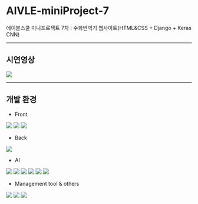 # AIVLE-miniProject-7
에이블스쿨 미니프로젝트 7차 : 수화번역기 웹사이트(HTML&amp;CSS + Django + Keras CNN)


---


## 시연영상
<img src="https://user-images.githubusercontent.com/52205425/212012674-eabf2fd3-2c26-4ef8-8970-4322e8e43807.gif">


---


## 개발 환경   
* Front

<p align="left">
  <img src="https://img.shields.io/badge/HTML5-E34F26?style=flat&logo=HTML5&logoColor=white"/>
  <img src="https://img.shields.io/badge/CSS3-1572B6?style=flat&logo=CSS3&logoColor=white"/>
  <img src="https://img.shields.io/badge/Sass-CC6699?style=flat&logo=Sass&logoColor=white"/>
</p>

* Back

<p align="left">
  <img src="https://img.shields.io/badge/Django-092E20?style=flat&logo=Django&logoColor=white" />
</p>

* AI

<p align="left">
  <img src="https://img.shields.io/badge/Python-3776AB?style=flat&logo=Python&logoColor=white" />
  <img src="https://img.shields.io/badge/TensorFlow-FF6F00?style=flat&logo=TensorFlow&logoColor=white" />
  <img src="https://img.shields.io/badge/OpenCV-5C3EE8?style=flat&logo=OpenCV&logoColor=white" />
  <img src="https://img.shields.io/badge/Keras-D00000?style=flat&logo=Keras&logoColor=white" />
  <img src="https://img.shields.io/badge/NumPy-013243?style=flat&logo=NumPy&logoColor=white" />
  <img src="https://img.shields.io/badge/pandas-150458?style=flat&logo=pandas&logoColor=white" />

</p>

* Management tool & others

<p align="left">
  <img src="https://img.shields.io/badge/Visual Studio Code-007ACC?style=flat&logo=Visual Studio Code&logoColor=white" />
  <img src="https://img.shields.io/badge/Google Colab-F9AB00?style=flat&logo=Google Colab&logoColor=white" />
  <img src="https://img.shields.io/badge/Microsoft Teams-6264A7?style=flat&logo=Microsoft Teams&logoColor=white" />
</p>

